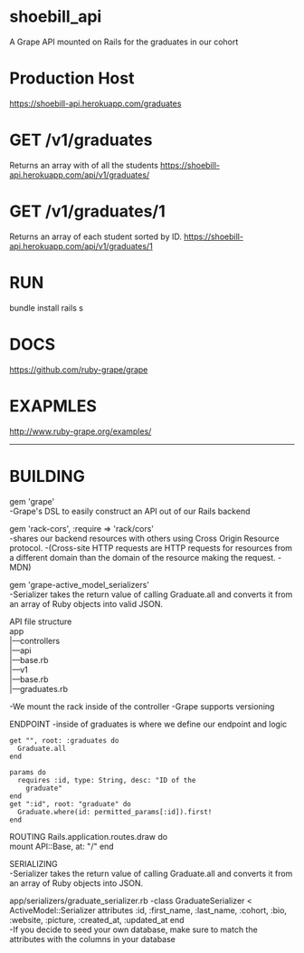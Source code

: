 # shoebill_api
 A Grape API mounted on Rails for the graduates in our cohort
 
# Production Host
https://shoebill-api.herokuapp.com/graduates

# GET /v1/graduates
Returns an array with of all the students
https://shoebill-api.herokuapp.com/api/v1/graduates/

# GET /v1/graduates/1
Returns an array of each student sorted by ID. 
https://shoebill-api.herokuapp.com/api/v1/graduates/1

# RUN
bundle install
rails s

# DOCS
https://github.com/ruby-grape/grape

# EXAPMLES
http://www.ruby-grape.org/examples/

-----------------------------------------------------
# BUILDING 

gem 'grape'<br>
-Grape's DSL to easily construct an API out of our Rails backend

gem 'rack-cors', :require => 'rack/cors'<br>
-shares our backend resources with others using Cross Origin Resource protocol.
-(Cross-site HTTP requests are HTTP requests for resources from a different domain than the domain of the resource making the request. - MDN)

gem 'grape-active_model_serializers'<br>
-Serializer takes the return value of calling Graduate.all and converts it from an array of Ruby objects into valid JSON.


API file structure <br>
app<br>
 |––controllers<br>
       |––api<br>
           |––base.rb<br>
           |––v1<br>
               |––base.rb<br>
               |––graduates.rb<br>
               
 -We mount the rack inside of the controller
 -Grape supports versioning
 
ENDPOINT
 -inside of graduates is where we define our endpoint and logic
   
    get "", root: :graduates do
      Graduate.all
    end
        
    params do
      requires :id, type: String, desc: "ID of the 
        graduate"
    end
    get ":id", root: "graduate" do
      Graduate.where(id: permitted_params[:id]).first!
    end
    
ROUTING
   Rails.application.routes.draw do  
     mount API::Base, at: "/"
   end
   
SERIALIZING   
  -Serializer takes the return value of calling Graduate.all and converts it from an array of Ruby objects into JSON.  
  
  app/serializers/graduate_serializer.rb
  -class GraduateSerializer < ActiveModel::Serializer
  attributes :id, :first_name, :last_name, :cohort, 
        :bio, :website, :picture, 
       :created_at, :updated_at
  end  
  -If you decide to seed your own database, make sure to match the attributes with the columns in your database 
  
